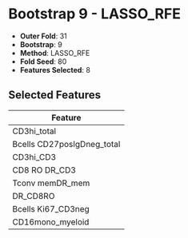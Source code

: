 # Bootstrap 9 - LASSO_RFE

- **Outer Fold**: 31
- **Bootstrap**: 9
- **Method**: LASSO_RFE
- **Fold Seed**: 80
- **Features Selected**: 8

## Selected Features

| Feature |
|---------|
| CD3hi_total |
| Bcells CD27posIgDneg_total |
| CD3hi_CD3 |
| CD8 RO DR_CD3 |
| Tconv memDR_mem |
| DR_CD8RO |
| Bcells Ki67_CD3neg |
| CD16mono_myeloid |

